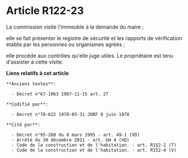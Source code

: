 # Article R122-23

La commission visite l'immeuble à la demande du maire ;

elle se fait présenter le registre de sécurité et les rapports de vérification établis par les personnes ou organismes
agréés ;

elle procède aux contrôles qu'elle juge utiles. Le propriétaire est tenu d'assister à cette visite.

**Liens relatifs à cet article**

	**Anciens textes**:

	  - Décret n°67-1063 1967-11-15 art. 27

	**Codifié par**:

	  - Décret n°78-622 1978-05-31 JORF 8 juin 1978

	**Cité par**:

	  - Décret n°95-260 du 8 mars 1995 - art. 49-1 (VD)
	  - Arrêté du 30 décembre 2011 - art. GH 4 (VD)
	  - Code de la construction et de l'habitation. - art. R152-2 (T)
	  - Code de la construction et de l'habitation. - art. R152-4 (V)
